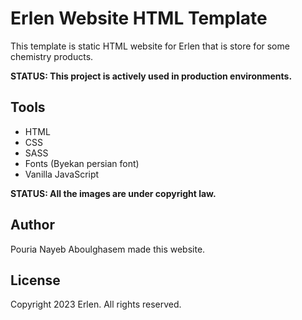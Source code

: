 # Erlen Website HTML Template

This template is static HTML website for Erlen that is store for some chemistry products.

**STATUS: This project is actively used in production environments.**

## Tools

- HTML
- CSS
- SASS
- Fonts (Byekan persian font)
- Vanilla JavaScript

**STATUS: All the images are under copyright law.**

## Author

Pouria Nayeb Aboulghasem made this website.

## License

Copyright 2023 Erlen. All rights reserved.
